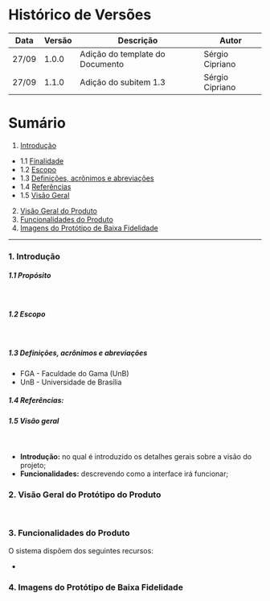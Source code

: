 # Histórico de Versões

Data|Versão|Descrição|Autor
-|-|-|-
27/09|1.0.0|Adição do template do Documento| Sérgio Cipriano|
27/09|1.1.0|Adição do subitem 1.3| Sérgio Cipriano|

# Sumário

1. [Introdução](#1)
  - 1.1 [Finalidade](#1_1)
  - 1.2 [Escopo](#1_2)
  - 1.3 [Definições, acrônimos e abreviações](#1_3)
  - 1.4 [Referências](#1_4)
  - 1.5 [Visão Geral](#1_5)
2. [Visão Geral do Produto](#2)
3. [Funcionalidades do Produto](#3)
4. [Imagens do Protótipo de Baixa Fidelidade](#4)

___

### 1. <a name="1">Introdução</a>

##### 1.1 <a name ="1_1">Propósito</a>

<p align="justify"> &emsp;&emsp; </p>

##### 1.2 <a name="1_2">Escopo</a>

<p align="justify"> &emsp;&emsp; </p>

##### 1.3 <a name=1_3>Definições, acrônimos e abreviações</a>

* FGA - Faculdade do Gama (UnB)
* UnB - Universidade de Brasília

##### 1.4 <a name="1_4">  Referências:</a>

<p align="left"></p>

##### 1.5 <a name="1_5">Visão geral</a>

<p align="justify"> &emsp;&emsp; </p>

* **Introdução:** no qual é introduzido os detalhes gerais sobre a visão do projeto;
* **Funcionalidades:** descrevendo como a interface irá funcionar;

### 2. <a name="2">Visão Geral do Protótipo do Produto</a>

<div style="text-align: justify"> &emsp;&emsp; </div>

### 3. <a name="3">Funcionalidades do Produto</a>
O sistema dispõem dos seguintes recursos:<br />

* <p align = "justify"></p>

### 4. <a name="4">Imagens do Protótipo de Baixa Fidelidade</a>
